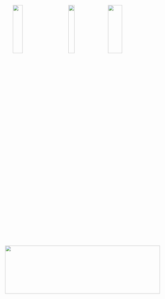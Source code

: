 
 <image   style="height:20%; margin-left:5%;width:25%" src="yo.gif"> 
 <image style=" height:20%;width:20%;margin-left:10% " src="doggy.gif"> 
  <image  style=" height:20%;margin-left:5%;width:30%" width="20%"  src="luffy2.gif">  


 <br>
    <image style=" height:20%;margin:0;width:100%" src="giphy.gif"> 



